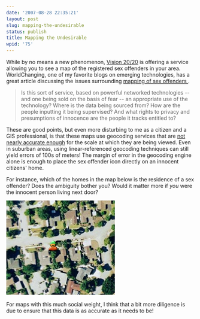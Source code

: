 ```yaml
---
date: '2007-08-28 22:35:21'
layout: post
slug: mapping-the-undesirable
status: publish
title: Mapping the Undesirable
wpid: '75'
---
```


While by no means a new phenomenon, [ Vision 20/20](http://www.thevision2020.com/LocateSexOffenders.aspx) is offering a service allowing you to see a map of the registered sex offenders in your area. WorldChanging, one of my favorite blogs on emerging technologies, has a great article discussing the issues surrounding [ mapping of sex offenders ](http://www.worldchanging.com/archives/007189.html).  



> Is this sort of service, based on powerful networked technologies -- and one being sold on the basis of fear -- an appropriate use of the technology? Where is the data being sourced from? How are the people inputting it being supervised? And what rights to privacy and presumptions of innocence are the people it tracks entitled to? 



These are good points, but even more disturbing to me as a citizen and a GIS professional, is that these maps use geocoding services that are [ not nearly accurate enough](http://www.ij-healthgeographics.com/content/2/1/10/abstract/) for the scale at which they are being viewed. Even in suburban areas, using linear-referenced geocoding techniques can still yield errors of 100s of meters! The margin of error in the geocoding engine alone is enough to place the sex offender icon directly on an innocent citizens' home.

For instance, which of the homes in the map below is the residence of a sex offender? Does the ambiguity bother you? Would it matter more if _you_ were the innocent person living next door?

![](/assets/img/offender.png)

For maps with this much social weight, I think that a bit more diligence is due to ensure that this data is as accurate as it needs to be! 



